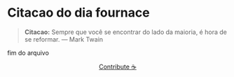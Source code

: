 # Citacao do dia fournace

> **Citacao:** Sempre que você se encontrar do lado da maioria, é hora de se reformar. — Mark Twain

fim do arquivo

<watermark-footer>
<p align="center">
  <a href="https://github.com/ruisuan/ruisuan/blob/main/contribute.md">Contribute ☕</a>
</p>
</watermark-footer>
